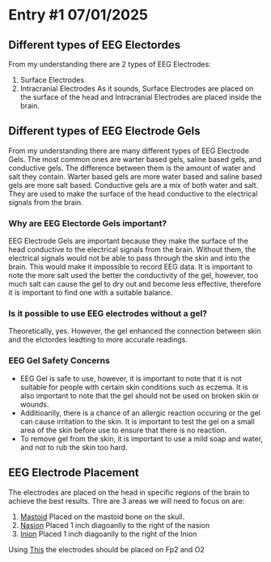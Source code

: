 # Entry #1 07/01/2025
## Different types of EEG Electordes
From my understanding there are 2 types of EEG Electrodes:
1. Surface Electrodes
2. Intracranial Electrodes
As it sounds, Surface Electrodes are placed on the surface of the head and Intracranial Electrodes are placed inside the brain.

## Different types of EEG Electrode Gels
From my understanding there are many different types of EEG Electrode Gels. The most common ones are warter based gels, saline based gels, and conductive gels. The difference between them is the amount of water and salt they contain. Warter based gels are more water based and saline based gels are more salt based. Conductive gels are a mix of both water and salt. They are used to make the surface of the head conductive to the electrical signals from the brain.

### Why are EEG Electorde Gels important?
EEG Electrode Gels are important because they make the surface of the head conductive to the electrical signals from the brain. Without them, the electrical signals would not be able to pass through the skin and into the brain. This would make it impossible to record EEG data. It is important to note the more salt used the better the conductivity of the gel, however, too much salt can cause the gel to dry out and become less effective, therefore it is important to find one with a suitable balance. 

### Is it possible to use EEG electrodes without a gel?
Theoretically, yes. However, the gel enhanced the connection between skin and the elctordes leadting to more accurate readings. 

### EEG Gel Safety Concerns
- EEG Gel is safe to use, however, it is important to note that it is not suitable for people with certain skin conditions such as eczema. It is also important to note that the gel should not be used on broken skin or wounds.
- Additioanlly, there is a chance of an allergic reaction occuring or the gel can cause irritation to the skin. It is important to test the gel on a small area of the skin before use to ensure that there is no reaction.
- To remove gel from the skin, it is important to use a mild soap and water, and not to rub the skin too hard.

## EEG Electrode Placement
The electrodes are placed on the head in specific regions of the brain to achieve the best results. Thre are 3 areas we will need to focus on are: 
1. [Mastoid](https://www.kenhub.com/thumbor/vAPVZGSbNDs-FMeDAkdUHPLNHks=/fit-in/413x413/filters:fill(FFFFFF,true):watermark(/images/watermark_only_413.png,0,0,0):watermark(/images/logo_url_sm.png,-10,-10,0):format(jpeg)/images/anatomy_term/processus-mastoideus/i69qkAHvcUSvEuXXQsZVTQ_Mastoid_process_01.png) Placed on the mastoid bone on the skull.
2. [Nasion](https://neupsykey.com/wp-content/uploads/2020/11/310119_2_En_10_Fig6_HTML.png) Placed 1 inch diagoanlly to the right of the nasion
3. [Inion](https://o.quizlet.com/uPBs3.vjcebG.YEiMt-TYw.jpg) Placed 1 inch diagoanlly to the right of the Inion

Using [This](https://upload.wikimedia.org/wikipedia/commons/7/70/21_electrodes_of_International_10-20_system_for_EEG.svg) the electrodes should be placed on Fp2 and O2